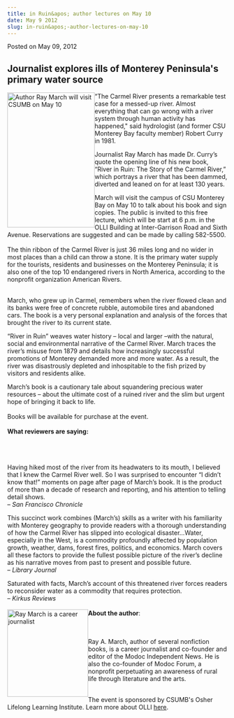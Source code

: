 ```yaml
---
title: in Ruin&apos; author lectures on May 10
date: May 9 2012
slug: in-ruin&apos;-author-lectures-on-may-10
---
```


 



<span class="date">Posted on May 09, 2012    </span>
<h2>Journalist explores ills of Monterey Peninsula&apos;s primary water
source</h2>
<p><img alt="Author Ray March will visit CSUMB on May 10" src="https://news.csumb.edu/sites/default/files/65/attachments/news/images/river_in_ruin.jpeg" style="float:left; width:200px; height:309px">&#x201C;The Carmel River
presents a remarkable test case for a messed-up river. Almost
everything that can go wrong with a river system through human
activity has happened,&quot; said hydrologist (and former CSU Monterey
Bay faculty member) Robert Curry in 1981.</img></p>
<p>Journalist Ray March has made Dr. Curry&#x2019;s quote the opening line
of his new book, &#x201C;River in Ruin: The Story of the Carmel River,&#x201D;
which portrays a river that has been dammed, diverted and leaned on
for at least 130 years.</p>
<p>March will visit the campus of CSU Monterey Bay on May 10 to
talk about his book and sign copies. The public is invited to this
free lecture, which will be start at 6 p.m. in the OLLI Building at
Inter-Garrison Road and Sixth Avenue. Reservations are suggested
and can be made by calling 582-5500.<br>
<br>
The thin ribbon of the Carmel River is just 36 miles long and no
wider in most places than a child can throw a stone. It is the
primary water supply for the tourists, residents and businesses on
the Monterey Peninsula; it is also one of the top 10 endangered
rivers in North America, according to the nonprofit organization
American Rivers.</br></br></p>
<p>March, who grew up in Carmel, remembers when the river flowed
clean and its banks were free of concrete rubble, automobile tires
and abandoned cars. The book is a very personal explanation and
analysis of the forces that brought the river to its current
state.</p>
<p>&#x201C;River in Ruin&#x201D; weaves water history &#x2013; local and larger &#x2013;with
the natural, social and environmental narrative of the Carmel
River. March traces the river&#x2019;s misuse from 1879 and details how
increasingly successful promotions of Monterey demanded more and
more water. As a result, the river was disastrously depleted and
inhospitable to the fish prized by visitors and residents
alike.</p>
<p>March&#x2019;s book is a cautionary tale about squandering precious
water resources &#x2013; about the ultimate cost of a ruined river and the
slim but urgent hope of bringing it back to life.<br>
<br>
Books will be available for purchase at the event.<br>
<br>
<strong>What reviewers are saying:</strong></br></br></br></br></p>
<p>Having hiked most of the river from its headwaters to its mouth,
I believed that I knew the Carmel River well. So I was surprised to
encounter &#x201C;I didn&#x2019;t know that!&#x201D; moments on page after page of
March&#x2019;s book. It is the product of more than a decade of research
and reporting, and his attention to telling detail shows.<br>
&#x2013; <em>San Francisco Chronicle</em></br></p>
<p>This succinct work combines (March&#x2019;s) skills as a writer with
his familiarity with Monterey geography to provide readers with a
thorough understanding of how the Carmel River has slipped into
ecological disaster&#x2026;Water, especially in the West, is a commodity
profoundly affected by population growth, weather, dams, forest
fires, politics, and economics. March covers all these factors to
provide the fullest possible picture of the river&#x2019;s decline as his
narrative moves from past to present and possible future.<br>
&#x2013; <em>Library Journal</em></br></p>
<p>Saturated with facts, March&#x2019;s account of this threatened river
forces readers to reconsider water as a commodity that requires
protection.<br>
&#x2013; <em>Kirkus Reviews</em><br>
<br>
<img alt="Ray March is a career journalist" src="https://news.csumb.edu/sites/default/files/65/attachments/news/images/ray_author_photo_2010-11-08.jpg" style="float:left; width:185px; height:200px"><strong>About the
author</strong>:</img></br></br></br></p>
<p>Ray A. March, author of several nonfiction books, is a career
journalist and co-founder and editor of the Modoc Independent News.
He is also the co-founder of Modoc Forum, a nonprofit perpetuating
an awareness of rural life through literature and the arts.</p>
<p><br>
The event is sponsored by CSUMB&apos;s Osher Lifelong Learning
Institute. Learn more about OLLI <a href="https://csumb.edu/olli" rel="nofollow">here</a>.</br></p>





```
